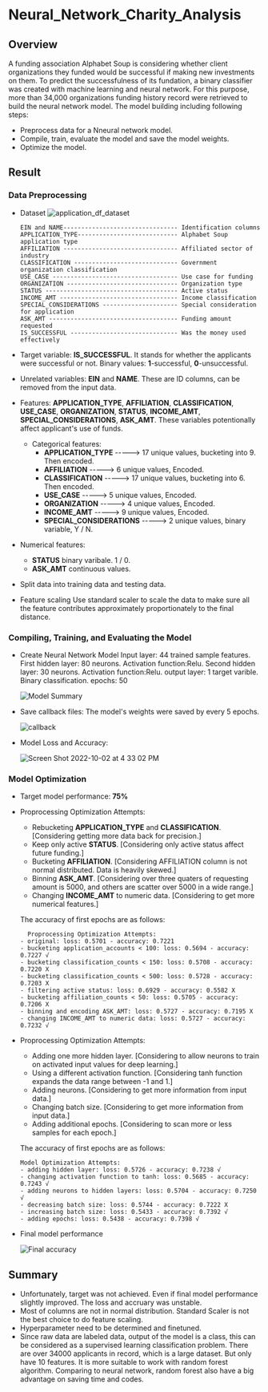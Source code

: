 # Neural_Network_Charity_Analysis
## Overview
A funding association Alphabet Soup is considering whether client organizations they funded would be successful if making new investments on them. To predict the successfulness of its fundation, a binary classifier was created with machine learning and neural network. For this purpose, more than 34,000 organizations funding history record were retrieved to build the neural network model. The model building including following steps:
- Preprocess data for a Nneural network model.
- Compile, train, evaluate the model and save the model weights.
- Optimize the model.


## Result
### Data Preprocessing
- Dataset 
   ![application_df_dataset](https://user-images.githubusercontent.com/105877888/193479397-4c2bc777-f207-4497-a121-c174f0c38fe6.png) 
    ```
    EIN and NAME-------------------------------- Identification columns
    APPLICATION_TYPE---------------------------- Alphabet Soup application type
    AFFILIATION -------------------------------- Affiliated sector of industry
    CLASSIFICATION ----------------------------- Government organization classification
    USE_CASE ----------------------------------- Use case for funding
    ORGANIZATION ------------------------------- Organization type
    STATUS ------------------------------------- Active status
    INCOME_AMT --------------------------------- Income classification
    SPECIAL_CONSIDERATIONS --------------------- Special consideration for application
    ASK_AMT ------------------------------------ Funding amount requested
    IS_SUCCESSFUL ------------------------------ Was the money used effectively
    ```

- Target variable: 
  **IS_SUCCESSFUL**.
  It stands for whether the applicants were successful or not.
  Binary values: **1**-successful, **0**-unsuccessful. 
- Unrelated variables:
  **EIN** and **NAME**.
  These are ID columns, can be removed from the input data.
- Features: 
  **APPLICATION_TYPE**, **AFFILIATION**, **CLASSIFICATION**, **USE_CASE**, **ORGANIZATION**, **STATUS**, **INCOME_AMT**, 
  **SPECIAL_CONSIDERATIONS**, **ASK_AMT**. These variables potentionally affect applicant's use of funds.
  - Categorical features:
    - **APPLICATION_TYPE** ----->  17 unique values, bucketing into 9. Then encoded.
    - **AFFILIATION** -----> 6 unique values, Encoded.
    - **CLASSIFICATION** -----> 17 unique values, bucketing into 6. Then encoded.
    - **USE_CASE** -----> 5 unique values, Encoded.
    - **ORGANIZATION** -----> 4 unique values, Encoded.
    - **INCOME_AMT** -----> 9 unique values, Encoded.
    - **SPECIAL_CONSIDERATIONS** -----> 2 unique values, binary variable, Y / N.

 - Numerical features:   
    - **STATUS**                     binary varibale. 1 / 0.
    - **ASK_AMT**                    continuous values.
    
 - Split data into training data and testing data.
 - Feature scaling
   Use standard scaler to scale the data to make sure all the feature contributes approximately proportionately to the final distance. 

### Compiling, Training, and Evaluating the Model
- Create Neural Network Model
  Input layer: 44 trained sample features.
  First hidden layer: 80 neurons. Activation function:Relu.
  Second hidden layer: 30 neurons. Activation function:Relu.
  output layer: 1 target varible. Binary classification.
  epochs: 50 
  
  ![Model Summary](https://user-images.githubusercontent.com/105877888/193480994-e3e74314-8d84-49dd-8a97-4507880137d6.png)
  
- Save callback files:
  The model's weights were saved by every 5 epochs.
  
  ![callback](https://user-images.githubusercontent.com/105877888/193481297-a27080f8-1011-49cd-8492-6b574748ad1f.png)

- Model Loss and Accuracy:

  ![Screen Shot 2022-10-02 at 4 33 02 PM](https://user-images.githubusercontent.com/105877888/193481263-19fdc30d-c93a-4b9c-ae4a-cd113e89b32c.png)
 
### Model Optimization
- Target model performance: **75%** 

- Proprocessing Optimization Attempts: 
   - Rebucketing **APPLICATION_TYPE** and **CLASSIFICATION**.[Considering getting more data back for precision.]
   - Keep only active **STATUS**. [Considering only active status affect future funding.]
   - Bucketing **AFFILIATION**. [Considering AFFILIATION column is not normal distributed. Data is heavily skewed.]
   - Binning **ASK_AMT**. [Considering over three quaters of requesting amount is 5000, and others are scatter over 5000 in a wide range.]
   - Changing **INCOME_AMT** to numeric data. [Considering to get more numerical features.]

   The accuracy of first epochs are as follows:
   ```
     Proprocessing Optimization Attempts: 
   - original: loss: 0.5701 - accuracy: 0.7221 
   - bucketing application_accounts < 100: loss: 0.5694 - accuracy: 0.7227 √
   - bucketing classification_counts < 150: loss: 0.5708 - accuracy: 0.7220 X
   - bucketing classification_counts < 500: loss: 0.5728 - accuracy: 0.7203 X
   - filtering active status: loss: 0.6929 - accuracy: 0.5582 X
   - bucketing affiliation_counts < 50: loss: 0.5705 - accuracy: 0.7206 X
   - binning and encoding ASK_AMT: loss: 0.5727 - accuracy: 0.7195 X
   - changing INCOME_AMT to numeric data: loss: 0.5727 - accuracy: 0.7232 √
   ```
  
- Proprocessing Optimization Attempts: 
   - Adding one more hidden layer. [Considering to allow neurons to train on activated input values for deep learning.]
   - Using a different activation function. [Considering tanh function expands the data range between -1 and 1.]
   - Adding neurons. [Considering to get more information from input data.]
   - Changing batch size. [Considering to get more information from input data.]
   - Adding additional epochs. [Considering to scan more or less samples for each epoch.]

   The accuracy of first epochs are as follows:
   ```
   Model Optimization Attempts: 
   - adding hidden layer: loss: 0.5726 - accuracy: 0.7238 √
   - changing activation function to tanh: loss: 0.5685 - accuracy: 0.7243 √
   - adding neurons to hidden layers: loss: 0.5704 - accuracy: 0.7250 √
   - decreasing batch size: loss: 0.5744 - accuracy: 0.7222 X
   - increasing batch size: loss: 0.5433 - accuracy: 0.7392 √
   - adding epochs: loss: 0.5438 - accuracy: 0.7398 √
   ```  
- Final model performance

  ![Final accuracy](https://user-images.githubusercontent.com/105877888/193483480-b5b4ea3a-966f-48b6-ae51-490f7a22e6d5.png)

## Summary
- Unfortunately, target was not achieved. Even if final model performance slightly improved. The loss and accruary was unstable. 
- Most of columns are not in normal distribution. Standard Scaler is not the best choice to do feature scaling.
- Hyperparameter need to be determined and finetuned.
- Since raw data are labeled data, output of the model is a class, this can be considered as a supervised learning classification problem. There are over 34000 applicants in record, which is a large dataset. But only have 10 features. It is more suitable to work with random forest algorithm. Comparing to neural network, random forest also have a big advantage on saving time and codes.


